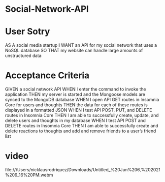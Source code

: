 # Social-Network-API



# User Sotry 

AS A social media startup
I WANT an API for my social network that uses a NoSQL database
SO THAT my website can handle large amounts of unstructured data

# Acceptance Criteria 

 GIVEN a social network API
WHEN I enter the command to invoke the application
THEN my server is started and the Mongoose models are synced to the MongoDB database
WHEN I open API GET routes in Insomnia Core for users and thoughts
THEN the data for each of these routes is displayed in a formatted JSON
WHEN I test API POST, PUT, and DELETE routes in Insomnia Core
THEN I am able to successfully create, update, and delete users and thoughts in my database
WHEN I test API POST and DELETE routes in Insomnia Core
THEN I am able to successfully create and delete reactions to thoughts and add and remove friends to a user’s friend list



# video
file:///Users/nicklausrodriquez/Downloads/Untitled_%20Jun%206,%202021%209_16%20PM.webm
